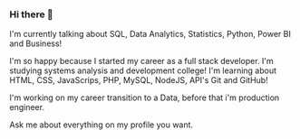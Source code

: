 ### Hi there 👋

I'm currently talking about SQL, Data Analytics, Statistics, Python, Power BI and Business!

I'm so happy because I started my career as a full stack developer. I'm studying systems analysis and development college!
I'm learning about HTML, CSS, JavaScrips, PHP, MySQL, NodeJS, API's Git and GitHub!

I'm working on my career transition to a Data, before that i'm production engineer.

Ask me about everything on my profile you want.
<!--
**LohanRosa/LohanRosa** is a ✨ _special_ ✨ repository because its `README.md` (this file) appears on your GitHub profile.

Here are some ideas to get you started:

- 🔭 I’m currently working on ...
- 🌱 I’m currently learning ...
- 👯 I’m looking to collaborate on ...
- 🤔 I’m looking for help with ...
- 💬 Ask me about ...
- 📫 How to reach me: ...
- 😄 Pronouns: ...
- ⚡ Fun fact: ...
-->
